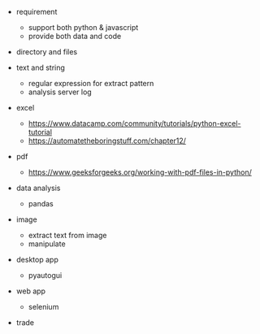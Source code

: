 - requirement
	- support both python & javascript
	- provide both data and code

- directory and files
- text and string
	- regular expression for extract pattern
	- analysis server log
- excel
	- https://www.datacamp.com/community/tutorials/python-excel-tutorial
	- https://automatetheboringstuff.com/chapter12/	
- pdf
	- https://www.geeksforgeeks.org/working-with-pdf-files-in-python/
- data analysis
	- pandas
- image
	- extract text from image
	- manipulate
- desktop app
	- pyautogui
- web app
	- selenium
- trade

